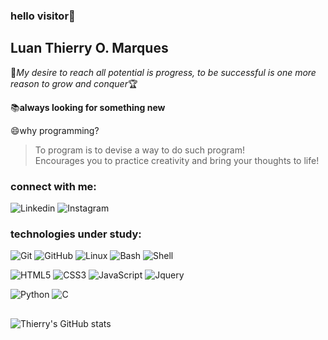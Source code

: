 ### hello visitor:ghost:

## Luan Thierry O. Marques
:rose:*My desire to reach all potential is progress, to be successful is one more reason to grow and conquer*:trophy:

:books:**always looking for something new**

:smile:why programming?
>To program is to devise a way to do such program!  
>Encourages you to practice creativity and bring your thoughts to life!

### connect with me:
![Linkedin](https://img.shields.io/badge/-Linkedin-blue?style=flat-square&amp;logo=Linkedin&amp;logoColor=white&amp;link=https://www.linkedin.com/in/luan-thierry-06a790202)
![Instagram](https://img.shields.io/badge/-Instagram-purple?style=flat-square&amp;logo=Instagram&amp;logoColor=white&amp;link=https://www.instagram.com/invites/contact/?i=9z0acq63dgbv&amp;utm_content=fp0um4j)<br>


### technologies under study:
![Git](https://img.shields.io/badge/-Git-181717?style=flat-square&logo=git)
![GitHub](https://img.shields.io/badge/-GitHub-181717?style=flat-square&logo=github)
![Linux](https://img.shields.io/badge/-Linux-181717?style=flat-square&logo=linux)
![Bash](https://img.shields.io/badge/-Bash-181717?style=flat-square&logo=bash)
![Shell](https://img.shields.io/badge/-Shell-181717?style=flat-square&logo=shell)


![HTML5](https://img.shields.io/badge/-HTML5-E34F26?style=flat-square&logo=html5&logoColor=white)
![CSS3](https://img.shields.io/badge/-CSS3-1572B6?style=flat-square&logo=css3)
![JavaScript](https://img.shields.io/badge/-JavaScript-yellow?style=flat-square&logo=javascript)
![Jquery](https://img.shields.io/badge/-Jquery-green?style=flat-square&logo=jquery)


![Python](https://img.shields.io/badge/-Python-181717?style=flat-square&logo=python)
![C](https://img.shields.io/badge/-c-181717?style=flat-square&logo=c)


##

![Thierry's GitHub stats](https://github-readme-stats.vercel.app/api?username=LuanThierry&show_icons=true&theme=blueberry)


<!--
**LuanThierry/LuanThierry** is a ✨ _special_ ✨ repository because its `README.md` (this file) appears on your GitHub profile.

Here are some ideas to get you started:

- 🔭 I’m currently working on ...
- 🌱 I’m currently learning ...
- 👯 I’m looking to collaborate on ...
- 🤔 I’m looking for help with ...
- 💬 Ask me about ...
- 📫 How to reach me: ...
- 😄 Pronouns: ...
- ⚡ Fun fact -->
